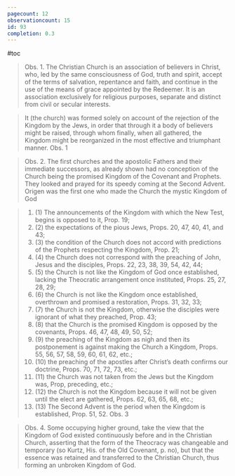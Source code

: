```yaml
---
pagecount: 12
observationcount: 15
id: 93
completion: 0.3
---
```

#toc

>Obs. 1. The Christian Church is an association of believers in Christ, who, led by the same consciousness of God, truth and spirit, accept of the terms of salvation, repentance and faith, and continue in the use of the means of grace appointed by the Redeemer. It is an association exclusively for religious purposes, separate and distinct from civil or secular interests.


>It (the church) was formed solely on account of the rejection of the Kingdom by the Jews, in order that through it a body of believers might be raised, through whom finally, when all gathered, the Kingdom might be reorganized in the most effective and triumphant manner.
>Obs. 1

>Obs. 2. The first churches and the apostolic Fathers and their immediate successors, as already shown had no conception of the Church being the promised Kingdom of the Covenant and Prophets. They looked and prayed for its speedy coming at the Second Advent. Origen was the first one who made the Church the mystic Kingdom of God

>1. (1) The announcements of the Kingdom with which the New Test, begins is opposed to it, Prop. 19; 
>2. (2) the expectations of the pious Jews, Props. 20, 47, 40, 41, and 43; 
>3. (3) the condition of the Church does not accord with predictions of the Prophets respecting the Kingdom, Prop. 21; 
>4. (4) the Church does not correspond with the preaching of John, Jesus and the disciples, Props. 22, 23, 38, 39, 54, 42, 44; 
>5. (5) the Church is not like the Kingdom of God once established, lacking the Theocratic arrangement once instituted, Props. 25, 27, 28, 29; 
>6. (6) the Church is not like the Kingdom once established, overthrown and promised a restoration, Props. 31, 32, 33; 
>7. (7) the Church is not the Kingdom, otherwise the disciples were ignorant of what they preached, Prop. 43; 
>8. (8) that the Church is the promised Kingdom is opposed by the covenants, Props. 46, 47, 48, 49, 50, 52; 
>9. (9) the preaching of the Kingdom as nigh and then its postponement is against making the Church a Kingdom, Props. 55, 56, 57, 58, 59, 60, 61, 62, etc.; 
>10. (10) the preaching of the apostles after Christ’s death confirms our doctrine, Props. 70, 71, 72, 73, etc.; 
>11. (11) the Church was not taken from the Jews but the Kingdom was, Prop, preceding, etc.; 
>12. (12) the Church is not the Kingdom because it will not be given until the elect are gathered, Props. 62, 63, 65, 68, etc.; 
>13. (13) The Second Advent is the period when the Kingdom is established, Prop. 51, 52.
>Obs. 3

>Obs. 4. Some occupying higher ground, take the view that the Kingdom of God existed continuously before and in the Christian Church, asserting that the form of the Theocracy was changeable and temporary (so Kurtz, His. of the Old Covenant, p. no), but that the essence was retained and transferred to the Christian Church, thus forming an unbroken Kingdom of God.






